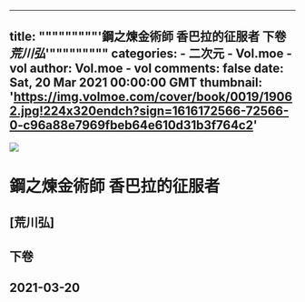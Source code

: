 
---
title: """""""""'鋼之煉金術師   香巴拉的征服者 下卷 _荒川弘_'"""""""""
categories: 
    - 二次元
    - Vol.moe - vol
author: Vol.moe - vol
comments: false
date: Sat, 20 Mar 2021 00:00:00 GMT
thumbnail: 'https://img.volmoe.com/cover/book/0019/19062.jpg!224x320endch?sign=1616172566-72566-0-c96a88e7969fbeb64e610d31b3f764c2'
---

<div>   
<img src="https://img.volmoe.com/cover/book/0019/19062.jpg!224x320endch?sign=1616172566-72566-0-c96a88e7969fbeb64e610d31b3f764c2" referrerpolicy="no-referrer">
            <h1>鋼之煉金術師   香巴拉的征服者</h1>
            <h2>[荒川弘]</h2>
            <h2>下卷</h2>
            <h2>2021-03-20</h2>  
</div>
            